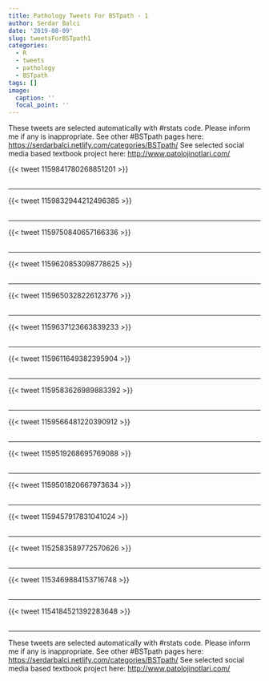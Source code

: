```yaml
---
title: Pathology Tweets For BSTpath - 1
author: Serdar Balci
date: '2019-08-09'
slug: tweetsForBSTpath1
categories:
  - R
  - tweets
  - pathology
  - BSTpath
tags: []
image:
  caption: ''
  focal_point: ''
---
```



These tweets are selected automatically with #rstats code. Please inform me if any is inappropriate.
See other #BSTpath pages here: https://serdarbalci.netlify.com/categories/BSTpath/ 
See selected social media based textbook project here: http://www.patolojinotlari.com/

{{< tweet 1159841780268851201 >}}
<br>
<br>
<hr>
{{< tweet 1159832944212496385 >}}
<br>
<br>
<hr>
{{< tweet 1159750840657166336 >}}
<br>
<br>
<hr>
{{< tweet 1159620853098778625 >}}
<br>
<br>
<hr>
{{< tweet 1159650328226123776 >}}
<br>
<br>
<hr>
{{< tweet 1159637123663839233 >}}
<br>
<br>
<hr>
{{< tweet 1159611649382395904 >}}
<br>
<br>
<hr>
{{< tweet 1159583626989883392 >}}
<br>
<br>
<hr>
{{< tweet 1159566481220390912 >}}
<br>
<br>
<hr>
{{< tweet 1159519268695769088 >}}
<br>
<br>
<hr>
{{< tweet 1159501820667973634 >}}
<br>
<br>
<hr>
{{< tweet 1159457917831041024 >}}
<br>
<br>
<hr>
{{< tweet 1152583589772570626 >}}
<br>
<br>
<hr>
{{< tweet 1153469884153716748 >}}
<br>
<br>
<hr>
{{< tweet 1154184521392283648 >}}
<br>
<br>
<hr>


These tweets are selected automatically with #rstats code. Please inform me if any is inappropriate.
See other #BSTpath pages here: https://serdarbalci.netlify.com/categories/BSTpath/ 
See selected social media based textbook project here: http://www.patolojinotlari.com/
